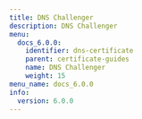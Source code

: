 ```yaml
---
title: DNS Challenger
description: DNS Challenger
menu:
  docs_6.0.0:
    identifier: dns-certificate
    parent: certificate-guides
    name: DNS Challenger
    weight: 15
menu_name: docs_6.0.0
info:
  version: 6.0.0
---
```


